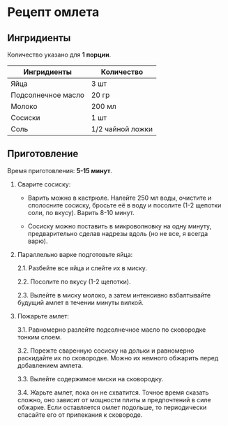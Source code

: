 # Рецепт омлета

## Ингридиенты

Количество указано для **1 порции**.

| Ингридиенты | Количество |
|-|-|
| Яйца | 3 шт |
| Подсолнечное масло | 20 гр |
| Молоко | 200 мл |
| Сосиски | 1 шт |
| Соль | 1/2 чайной ложки |

## Приготовление

Время приготовления: **5-15 минут**.

1. Сварите сосиску:

    - Варить можно в кастрюле. Налейте 250 мл воды, очистите и сполосните сосиску, бросьте её в воду и посолите (1-2 щепотки соли, по вкусу). Варить 8-10 минут.

    - Сосиску можно поставить в микроволновку на одну минуту, предварительно сделав надрезы вдоль (но не все, я всегда варю).

2. Параллельно варке подготовьте яйца:

    2.1. Разбейте все яйца и слейте их в миску.

    2.2. Посолите по вкусу (1-2 щепотки).

    2.3. Вылейте в миску молоко, а затем интенсивно взбалтывайте будущий амлет в течении минуты вилкой.

3. Пожарьте амлет:

    3.1. Равномерно разлейте подсолнечное масло по сковородке тонким слоем.

    3.2. Порежте сваренную сосиску на дольки и равномерно раскидайте их по сковородке. Можно их немного обжарить перед добавлением амлета.

    3.3. Вылейте содержимое миски на сковородку.

    3.4. Жарьте амлет, пока он не схватится. Точное время сказать сложно, оно зависит от мощности плиты и предпочтений в силе обжарке. Если оставляется омлет подольше, то периодически спасайте его от припекания к сковороде.